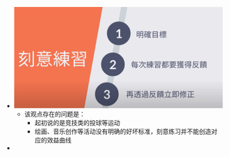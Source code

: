 - ![image.png](../assets/image_1672996655382_0.png)
	- 该观点存在的问题是：
		- 起初说的是竞技类的投球等运动
		- 绘画、音乐创作等活动没有明确的好坏标准，刻意练习并不能创造对应的效益曲线
-